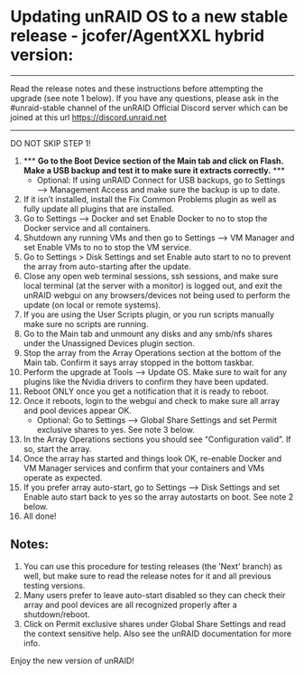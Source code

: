 # Updating unRAID OS to a new stable release - jcofer/AgentXXL hybrid version: 

****
Read the release notes and these instructions before attempting the upgrade (see note 1 below). If you have any questions, please ask in the 
#unraid-stable channel of the unRAID Official Discord server which can be joined at this url https://discord.unraid.net
****

DO NOT SKIP STEP 1!

1. *** **Go to the Boot Device section of the Main tab and click on Flash. Make a USB backup and test it to make sure it extracts correctly.** ***
    - Optional: If using unRAID Connect for USB backups, go to Settings —> Management Access and make sure the backup is up to date.
3. If it isn’t installed, install the Fix Common Problems plugin as well as fully update all plugins that are installed.
4. Go to Settings —> Docker and set Enable Docker to no to stop the Docker service and all containers.
5. Shutdown any running VMs and then go to Settings —> VM Manager and set Enable VMs to no to stop the VM service.
6. Go to Settings > Disk Settings and set Enable auto start to no to prevent the array from auto-starting after the update.
7. Close any open web terminal sessions, ssh sessions, and make sure local terminal (at the server with a monitor) is logged out, and exit the unRAID 
webgui on any browsers/devices not being used to perform the update (on local or remote systems).
8. If you are using the User Scripts plugin, or you run scripts manually make sure no scripts are running.
9. Go to the Main tab and unmount any disks and any smb/nfs shares under the Unassigned Devices plugin section.
10. Stop the array from the Array Operations section at the bottom of the Main tab. Confirm it says array stopped in the bottom taskbar.
11. Perform the upgrade at Tools —> Update OS. Make sure to wait for any plugins like the Nvidia drivers to confirm they have been updated.
12. Reboot ONLY once you get a notification that it is ready to reboot.
13. Once it reboots, login to the webgui and check to make sure all array and pool devices appear OK.
    - Optional: Go to Settings —> Global Share Settings and set Permit exclusive shares to yes. See note 3 below.
14. In the Array Operations sections you should see “Configuration valid”. If so, start the array.
15. Once the array has started and things look OK, re-enable Docker and VM Manager services and confirm that your containers and VMs operate as 
expected.
16. If you prefer array auto-start, go to Settings —> Disk Settings and set Enable auto start back to yes so the array autostarts on boot. See note 2 
below.
17. All done!

## Notes:

1. You can use this procedure for testing releases (the ’Next’ branch) as well, but make sure to read the release notes for it and all previous testing
 versions.
2. Many users prefer to leave auto-start disabled so they can check their array and pool devices are all recognized properly after a shutdown/reboot.
3. Click on Permit exclusive shares under Global Share Settings and read the context sensitive help. Also see the unRAID documentation for more info.

Enjoy the new version of unRAID!
